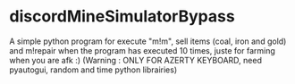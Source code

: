# discordMineSimulatorBypass
A simple python program for execute "m!m", sell items (coal, iron and gold) and m!repair when the program has executed 10 times, juste for farming when you are afk :) (Warning : ONLY FOR AZERTY KEYBOARD, need pyautogui, random and time python librairies)
